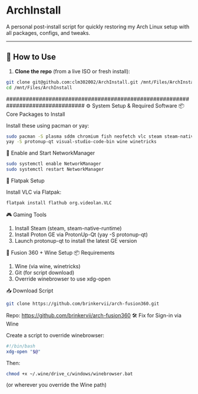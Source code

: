 # ArchInstall

A personal post-install script for quickly restoring my Arch Linux setup with all packages, configs, and tweaks.

---

## 🚀 How to Use

1. **Clone the repo** (from a live ISO or fresh install):
```bash
git clone git@github.com:clm302002/ArchInstall.git /mnt/Files/ArchInstall
cd /mnt/Files/ArchInstall
```
################################################################################
⚙️ System Setup & Required Software
📦 Core Packages to Install

Install these using pacman or yay:
```bash
sudo pacman -S plasma sddm chromium fish neofetch vlc steam steam-native-runtime networkmanager base-devel
yay -S protonup-qt visual-studio-code-bin wine winetricks
```
🔁 Enable and Start NetworkManager
```bash
sudo systemctl enable NetworkManager
sudo systemctl restart NetworkManager
```
🧩 Flatpak Setup

Install VLC via Flatpak:
```bash
flatpak install flathub org.videolan.VLC
```
🎮 Gaming Tools

1. Install Steam (steam, steam-native-runtime)
2. Install Proton GE via ProtonUp-Qt (yay -S protonup-qt)
3. Launch protonup-qt to install the latest GE version

🧪 Fusion 360 + Wine Setup
📦 Requirements

1. Wine (via wine, winetricks)
2. Git (for script download)
3. Override winebrowser to use xdg-open

📥 Download Script
```bash
git clone https://github.com/brinkervii/arch-fusion360.git
```
Repo: https://github.com/brinkervii/arch-fusion360
🛠️ Fix for Sign-in via Wine

Create a script to override winebrowser:
```bash
#!/bin/bash
xdg-open "$@"
```
Then:
```bash
chmod +x ~/.wine/drive_c/windows/winebrowser.bat
```
(or wherever you override the Wine path)
